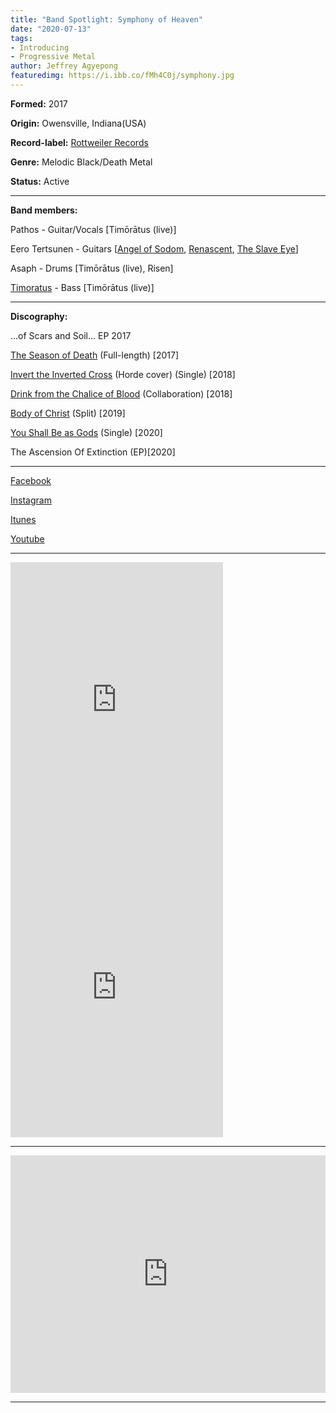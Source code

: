 ```yaml
---
title: "Band Spotlight: Symphony of Heaven"
date: "2020-07-13"
tags:
- Introducing
- Progressive Metal
author: Jeffrey Agyepong
featuredimg: https://i.ibb.co/fMh4C0j/symphony.jpg
---
```


**Formed:** 2017

**Origin:** Owensville, Indiana(USA)

**Record-label:** [Rottweiler Records](http://rottweilerrecords.bandcamp.com)

**Genre:** Melodic Black/Death Metal

**Status:** Active

<hr>

**Band members:** 

Pathos - Guitar/Vocals \[Timōrātus (live)\] 

Eero Tertsunen - Guitars \[[Angel of Sodom](https://angelofsodom.bandcamp.com/), [Renascent](https://renascent.bandcamp.com/), [The Slave Eye](https://theslaveeye.bandcamp.com/)\] 

Asaph - Drums \[Timōrātus (live), Risen\] 

[Timoratus](http://timoratus.bandcamp.com) - Bass \[Timōrātus (live)\]

<hr>

**Discography:**

...of Scars and Soil... EP 2017

 [The Season of Death](https://symphonyofheaven.bandcamp.com/album/the-season-of-death-2) (Full-length) \[2017\]

 [Invert the Inverted Cross](https://symphonyofheaven.bandcamp.com/album/invert-the-inverted-cross) (Horde cover) (Single) \[2018\]

 [Drink from the Chalice of Blood](https://symphonyofheaven.bandcamp.com/track/drink-from-the-chalice-of-blood) (Collaboration) \[2018\]

 [Body of Christ](https://symphonyofheaven.bandcamp.com/album/body-of-christ) (Split) \[2019\]

 [You Shall Be as Gods](https://symphonyofheavenrr.bandcamp.com/track/you-shall-be-as-gods?label=3448050632&tab=music) (Single) \[2020\]

 The Ascension Of Extinction (EP)[2020]

* * *

[Facebook](https://web.facebook.com/symphonyofheaven)

[Instagram](https://l.facebook.com/l.php?u=https%3A%2F%2Finstagram.com%2Fsymphony_of_heaven%3Figshid%3D11414gycdhtjb%26fbclid%3DIwAR3tA8Eu8OppoPIXPebuVSEjIFBuFq4MJ2DzQrgwtjBXb6gV29FEVcGeaIs&h=AT0qaw3TgJFUEUdQYLAgI8wwy2Fa5ol_GQnurHjzLModVwLvi77Y2qmSeOb_n7A4I5ZJgKFd1xRAMGeFfhY20vzsvHZScokW6EdDFQ86DeY0D7iuUrxa6jwT7m-la9V80EumEA)

[Itunes](https://music.apple.com/ca/artist/symphony-of-heaven/1297842477)

[Youtube](https://www.youtube.com/user/loganathompson)

* * *

<iframe style="border: 0; width: 340px; height: 460px;" src="https://bandcamp.com/EmbeddedPlayer/album=2743149168/size=large/bgcol=ffffff/linkcol=0687f5/tracklist=false/transparent=true/" seamless><a href="https://symphonyofheavenrr.bandcamp.com/album/the-ascension-of-extinction">The Ascension of Extinction by Symphony Of Heaven</a></iframe>



<iframe style="border: 0; width: 340px; height: 460px;" src="https://bandcamp.com/EmbeddedPlayer/album=4203174023/size=large/bgcol=ffffff/linkcol=0687f5/tracklist=false/transparent=true/" seamless><a href="https://symphonyofheaven.bandcamp.com/album/the-season-of-death-2">The Season Of Death by Symphony of Heaven</a></iframe>

<hr>

<iframe src="https://open.spotify.com/embed/album/1cXF9mdKY6wDdTqb1bPS6q" style="border: 0; width: 100%; height: 380px;" allowfullscreen allow="encrypted-media"></iframe>

<hr>

